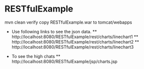 # RESTfulExample

mvn clean verify 
copy RESTfulExample.war to tomcat/webapps

* Use following links to see the json data.
** http://localhost:8080/RESTfulExample/rest/charts/linechart1
** http://localhost:8080/RESTfulExample/rest/charts/linechart2
** http://localhost:8080/RESTfulExample/rest/charts/linechart3

* To see the high chats
** http://localhost:8080/RESTfulExample/jsp/charts.jsp
